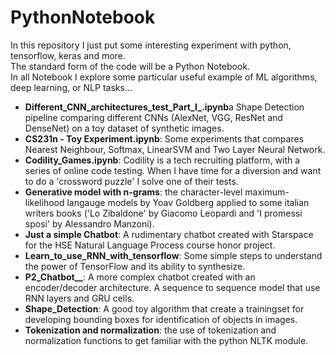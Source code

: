 # PythonNotebook 
In this repository I just put some interesting experiment with python, tensorflow, keras and more. </br>
The standard form of the code will be a Python Notebook. </br>
In all Notebook I explore some particular useful example of ML algorithms, deep learning, or NLP tasks...

- <b>Different_CNN_architectures_test_Part_I_.ipynb</b>a Shape Detection pipeline comparing different CNNs (AlexNet, VGG, ResNet and DenseNet) on a toy dataset of synthetic images. 
- <b>CS231n - Toy Experiment.ipynb</b>: Some experiments that compares Nearest Neighbour, Softmax, LinearSVM and Two Layer Neural Network.
- <b>Codility_Games.ipynb</b>: Codility is a tech recruiting platform, with a series of online code testing. When I have time for a diversion and want to do a 'crossword puzzle' I solve one of their tests.
- <b>Generative model with n-grams</b>: the character-level maximum-likelihood langauge models by Yoav Goldberg applied to some italian writers books ('Lo Zibaldone' by Giacomo Leopardi and 'I promessi sposi' by Alessandro Manzoni).
- <b>Just a simple Chatbot</b>: A rudimentary chatbot created with Starspace for the HSE Natural Language Process course honor project.
- <b>Learn_to_use_RNN_with_tensorflow</b>: Some simple steps to understand the power of TensorFlow and its ability to synthesize.
- <b>P2_Chatbot__</b>: A more complex chatbot created with an encoder/decoder architecture. A sequence to sequence model that use RNN layers and GRU cells. 
- <b>Shape_Detection</b>: A good toy algorithm that create a trainingset for developing bounding boxes for identification of objects in images. 
- <b>Tokenization and normalization</b>: the use of tokenization and normalization functions to get familiar with the python NLTK module.
